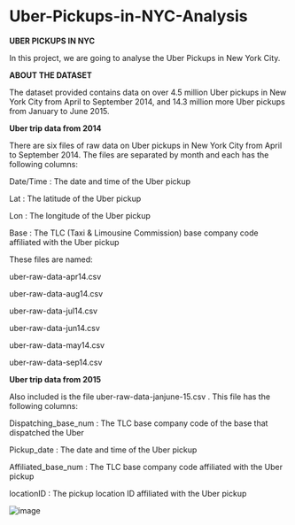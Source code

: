 # Uber-Pickups-in-NYC-Analysis

**UBER PICKUPS IN NYC**

In this project, we are going to analyse the Uber Pickups in New York City.

**ABOUT THE DATASET**

The dataset provided contains data on over 4.5 million Uber pickups in New York City
from April to September 2014, and 14.3 million more Uber pickups from January to
June 2015.

**Uber trip data from 2014**

There are six files of raw data on Uber pickups in New York City from April to
September 2014. The files are separated by month and each has the following
columns:

Date/Time : The date and time of the Uber pickup

Lat : The latitude of the Uber pickup

Lon : The longitude of the Uber pickup

Base : The TLC (Taxi & Limousine Commission) base company code affiliated
with the Uber pickup

These files are named:

uber-raw-data-apr14.csv

uber-raw-data-aug14.csv

uber-raw-data-jul14.csv

uber-raw-data-jun14.csv

uber-raw-data-may14.csv

uber-raw-data-sep14.csv

**Uber trip data from 2015**

Also included is the file uber-raw-data-janjune-15.csv . This file has the
following columns:

Dispatching_base_num : The TLC base company code of the base that
dispatched the Uber

Pickup_date : The date and time of the Uber pickup

Affiliated_base_num : The TLC base company code affiliated with the Uber
pickup

locationID : The pickup location ID affiliated with the Uber pickup

![image](https://github.com/saitejasaii009/Uber-Pickups-Analysis/assets/141951090/8e59f156-b7d7-4731-b69a-0cb8afdace6e)

